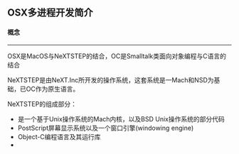 ## OSX多进程开发简介



#### 概念

----

OSX是MacOS与NeXTSTEP的结合，OC是Smalltalk类面向对象编程与C语言的结合

NeXTSTEP是由NeXT.Inc所开发的操作系统，这套系统是一Mach和NSD为基础，已OC作为原生语言。

NeXTSTEP的组成部分：

- 是一个基于Unix操作系统的Mach内核，以及BSD Unix操作系统的部分代码
- PostScript屏幕显示系统以及一个窗口引擎(windowing engine)
- Object-C编程语言及其运行库
- 